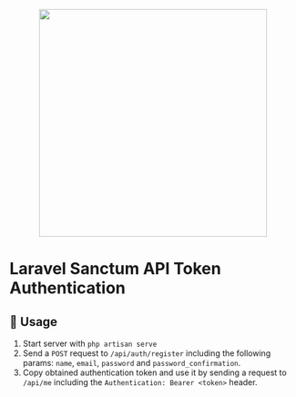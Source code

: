 <p align="center"><a href="https://laravel.com" target="_blank"><img src="https://raw.githubusercontent.com/laravel/art/master/logo-lockup/5%20SVG/2%20CMYK/1%20Full%20Color/laravel-logolockup-cmyk-red.svg" width="400"></a></p>

# Laravel Sanctum API Token Authentication

## 🚀 Usage
1. Start server with `php artisan serve`
2. Send a `POST` request to `/api/auth/register` including the following params: `name`, `email`, `password` and `password_confirmation`.
3. Copy obtained authentication token and use it by sending a request to `/api/me` including the `Authentication: Bearer <token>` header.
